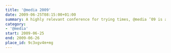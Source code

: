 ```yaml
---
title: '@​media 2009'
date: 2009-06-25T08:15:00+01:00
summary: A highly relevant conference for trying times, @media ’09 is an invaluable guide to winning in today’s web design landscape.
category:
- '@​media'
start: 2009-06-25
end: 2009-06-26
place_id: 9c3xgv4m+mg
---
```

